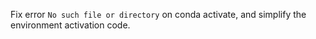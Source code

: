 Fix error `No such file or directory` on conda activate, and simplify the environment activation code.
